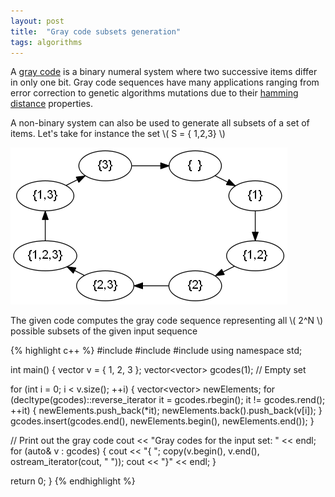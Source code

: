 ```yaml
---
layout: post
title:  "Gray code subsets generation"
tags: algorithms
---
```


A [gray code](https://en.wikipedia.org/wiki/Gray_code) is a binary numeral system
where two successive items differ in only one bit. Gray code sequences have many
applications ranging from error correction to genetic algorithms mutations due to
their [hamming distance](https://en.wikipedia.org/wiki/Hamming_distance) properties.

A non-binary system can also be used to generate all subsets of a set of items.
Let's take for instance the set \\( S = \{ 1,2,3\} \\)

![gray code subset](/images/posts/graycodesubsets.png)

The given code computes the gray code sequence representing all \\( 2^N \\) possible
subsets of the given input sequence

{% highlight c++ %}
#include <iostream>
#include <iterator>
#include <vector>
using namespace std;

int main() {
  vector<int> v = { 1, 2, 3 };
  vector<vector<int>> gcodes(1); // Empty set

  for (int i = 0; i < v.size(); ++i) {
    vector<vector<int>> newElements;
    for (decltype(gcodes)::reverse_iterator it = gcodes.rbegin();
         it != gcodes.rend(); ++it) {
      newElements.push_back(*it);
      newElements.back().push_back(v[i]);
    }
    gcodes.insert(gcodes.end(), newElements.begin(), newElements.end());
  }

  // Print out the gray code
  cout << "Gray codes for the input set: " << endl;
  for (auto& v : gcodes) {
    cout << "{ ";
    copy(v.begin(), v.end(), ostream_iterator<int>(cout, " "));
    cout << "}" << endl;
  }

  return 0;
}
{% endhighlight %}
